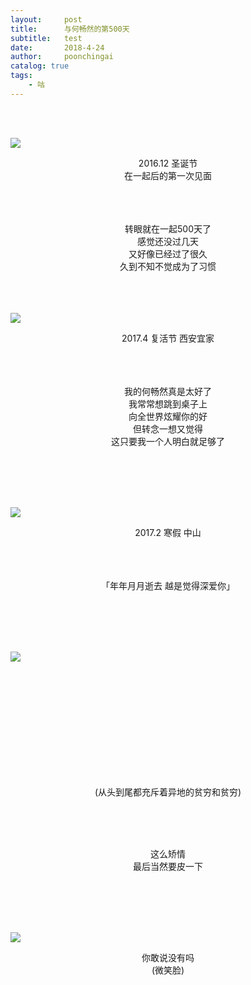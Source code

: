 ```yaml
---
layout:     post
title:      与何畅然的第500天
subtitle:   test
date:       2018-4-24
author:     poonchingai
catalog: true
tags:
    - 咕
---
```


 
 <br /> <br /> 
 
![](http://ww1.sinaimg.cn/large/5f6ddd39ly1fqlprrbyzhj23vc2kwx6t.jpg)
 <center>  2016.12 圣诞节 <br /> 在一起后的第一次见面


<br /> 
<br /> 
<br /> 
<br /> 
 
转眼就在一起500天了
<br /> 
感觉还没过几天
<br /> 
又好像已经过了很久
<br /> 
久到不知不觉成为了习惯
<br /> 
<br />
<br /> 
<br /> 

 </center> 


![](http://ww1.sinaimg.cn/large/5f6ddd39ly1fqlqeswfj5j20hs0vkhdt.jpg)    
 <center> 2017.4 复活节 西安宜家  


<br /> 
<br /> 
<br /> 
<br /> 

我的何畅然真是太好了
<br /> 
我常常想跳到桌子上
<br /> 
向全世界炫耀你的好
<br /> 
但转念一想又觉得
<br /> 
这只要我一个人明白就足够了

<br /> 
<br /> 
<br /> 
<br /> 

</center> 

![](http://ww1.sinaimg.cn/large/5f6ddd39ly1fqlq7huzfhj23402c01ky.jpg)  
 <center> 2017.2 寒假 中山



<br /> 
<br /> 
<br /> 
<br /> 

「年年月月逝去 越是觉得深爱你」


<br /> 
<br /> 
<br /> 
<br /> 

</center> 

![](http://ww1.sinaimg.cn/large/5f6ddd39ly1fqlqasu3cij20zk0nqq78.jpg)  


<br /> 
<br /> 





<br /> 
<br /> 
<br /> 
<br /> 
<br /> 
<br /> 
<br /> 
<br /> 
 <center> 

(从头到尾都充斥着异地的贫穷和贫穷)  

<br /> 
<br /> 
<br /> 

这么矫情  
最后当然要皮一下
 </center> 

<br /> 
<br /> 
<br /> 
<br /> 

![](http://ww1.sinaimg.cn/large/5f6ddd39ly1fqlpoe5jybj20u0140wky.jpg)  
<center> 你敢说没有吗<br /> 
(微笑脸) </center> 

<br /> 
<br /> 
<br /> 
<br /> 

